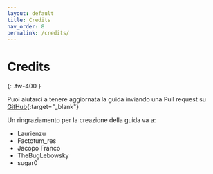 ```yaml
---
layout: default
title: Credits
nav_order: 8
permalink: /credits/
---
```


# Credits
{: .fw-400 }

Puoi aiutarci a tenere aggiornata la guida inviando una Pull request su [GitHub](https://github.com/sugar012/klipperITA/pulls){:target="_blank"}

Un ringraziamento per la creazione della guida va a:

* Laurienzu
* Factotum_res
* Jacopo Franco
* TheBugLebowsky
* sugar0
